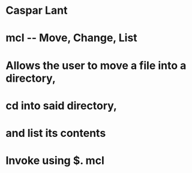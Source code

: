 #   Caspar Lant

#   mcl  --  Move, Change, List

#   Allows the user to move a file into a directory, 
#   cd into said directory, 
#   and list its contents

#   Invoke using $. mcl <filename> <directory>
